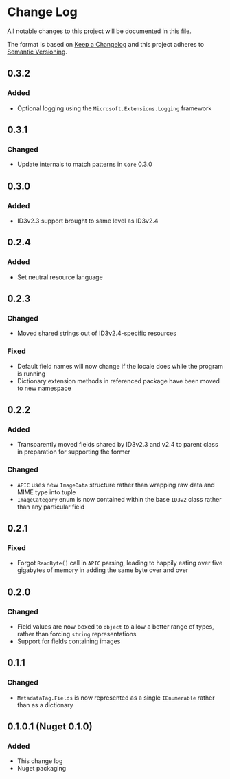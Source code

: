 ﻿# Change Log
All notable changes to this project will be documented in this file.

The format is based on [Keep a Changelog](http://keepachangelog.com/)
and this project adheres to [Semantic Versioning](http://semver.org/).

## 0.3.2
### Added
- Optional logging using the `Microsoft.Extensions.Logging` framework

## 0.3.1
### Changed
- Update internals to match patterns in `Core` 0.3.0

## 0.3.0
### Added
- ID3v2.3 support brought to same level as ID3v2.4

## 0.2.4
### Added
- Set neutral resource language

## 0.2.3
### Changed
- Moved shared strings out of ID3v2.4-specific resources
### Fixed
- Default field names will now change if the locale does while the
  program is running
- Dictionary extension methods in referenced package have been moved to
  new namespace

## 0.2.2
### Added
- Transparently moved fields shared by ID3v2.3 and v2.4 to parent class
  in preparation for supporting the former
### Changed
- `APIC` uses new `ImageData` structure rather than wrapping raw data
  and MIME type into tuple
- `ImageCategory` enum is now contained within the base `ID3v2` class
  rather than any particular field

## 0.2.1
### Fixed
- Forgot `ReadByte()` call in `APIC` parsing, leading to happily eating
  over five gigabytes of memory in adding the same byte over and over

## 0.2.0
### Changed
- Field values are now boxed to `object` to allow a better range of
  types, rather than forcing `string` representations
- Support for fields containing images

## 0.1.1
### Changed
- `MetadataTag.Fields` is now represented as a single `IEnumerable`
  rather than as a dictionary

## 0.1.0.1 (Nuget 0.1.0)
### Added
- This change log
- Nuget packaging